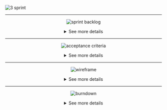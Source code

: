 ![3 sprint](https://github.com/user-attachments/assets/991329ef-ff54-43e4-9b55-267d9f06edc9)


------------------

<div align=center>

![sprint backlog](https://github.com/user-attachments/assets/ed14744d-ca4e-4daf-a155-aab631d43645)
  
<details>

<summary> See more details </summary>

<div align=start>

<br>

![sprint backlg](https://github.com/user-attachments/assets/fbdfe265-7d5c-44aa-97dd-20f34b4bcd06)

</div>

</details>

</div>

---------------------

<div align=center>
  
![acceptance criteria](https://github.com/user-attachments/assets/faed47e2-e2a2-452a-9174-15a06d2fc5a5)

<details>

<summary> See more details </summary>

<div align=start>

<br>

![Group 326 (1)](https://github.com/user-attachments/assets/69d67dc1-66db-4642-bee4-1ed940265baf)


</div>

</details>

</div>

---------------------

<div align=center>

![wireframe](https://github.com/user-attachments/assets/d55c3d45-dcfc-420a-b8fd-354f076c0d12)
  
<details>

<summary> See more details </summary>

<div align=start>

<br>

### View Home Page
![image](https://github.com/user-attachments/assets/d4bcfd9c-8f05-4989-a776-81bf3a400054)

### View Grouping of Payment Centers
![image](https://github.com/user-attachments/assets/c0320c1d-31bb-4317-b45b-130c3114029d)

### View Anomaly Detection
![image](https://github.com/user-attachments/assets/66b6b810-5707-4ff7-a99f-5fb19175b2ff)

### View Anomaly Detection Details
![image](https://github.com/user-attachments/assets/2ac552c0-bc4b-47eb-8ecb-3b138db0dae5)

### View Monthly Reconciliation 
![image](https://github.com/user-attachments/assets/c58f61df-b673-4200-bc72-788463646c57)

### View Monthly Reconciliation Details
![image](https://github.com/user-attachments/assets/a5d3f036-98d8-4797-84d8-acbeefe850d7)

</div>

</details>

</div>

---------------------

<div align=center>

![burndown](https://github.com/user-attachments/assets/17d64f56-eaa7-4596-bae6-51239a290fa6)

<details>

<summary> See more details </summary>

<div align=start>

<br>

In progress

</div>

</details>

</div>










